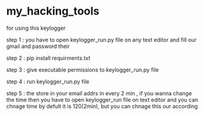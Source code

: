 # my_hacking_tools

for using this keylogger 

step 1 : you have to open keylogger_run.py file on any text editor and fill our gmail and password their

step 2 : pip install requirments.txt 

step 3 : give executable permissions to keylogger_run.py file 

step 4 : run keylogger_run.py file

step 5 : the store in your email addrs in every 2 min , if you wanna change the time then you have to open keylogger_run file on text editor and you can chnage time by defult it is 120(2min), but you can chnage this our according

